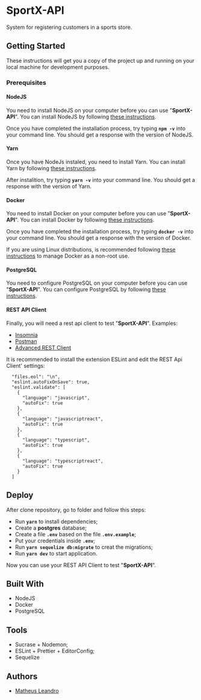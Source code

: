 # SportX-API

System for registering customers in a sports store.

## Getting Started

These instructions will get you a copy of the project up and running on your local machine for development purposes.

<h3>Prerequisites</h3>

<h4>NodeJS</h4>

You need to install NodeJS on your computer before you can use "**SportX-API**". You can install NodeJS by following <a href="https://nodejs.org/en/download/package-manager/">these instructions</a>.

Once you have completed the installation process, try typing **```npm -v```** into your command line. You should get a response with the version of NodeJS.

<h4>Yarn</h4>

Once you have NodeJs instaled, you need to install Yarn. You can install Yarn by following <a href="https://yarnpkg.com/en/docs/getting-started">these instructions</a>.

After instalition, try typing **```yarn -v```** into your command line. You should get a response with the version of Yarn.

<h4>Docker</h4>

You need to install Docker on your computer before you can use "**SportX-API**". You can install Docker by following <a href="https://www.docker.com/get-started">these instructions</a>.

Once you have completed the installation process, try typing **```docker -v```** into your command line. You should get a response with the version of Docker.

If you are using Linux distributions, is recommended following <a href="https://docs.docker.com/install/linux/linux-postinstall/">these instructions</a> to manage Docker as a non-root use.

<h4>PostgreSQL</h4>

You need to configure PostgreSQL on your computer before you can use "**SportX-API**". You can configure PostgreSQL by following <a href="https://hub.docker.com/_/postgres">these instructions</a>.

<h4>REST API Client</h4>

Finally, you will need a rest api client to test "**SportX-API**". Examples:

<ul>
  <li><a href="https://insomnia.rest/">Insomnia</a></li>
  <li><a href="https://www.getpostman.com/">Postman</a></li>
  <li><a href="https://install.advancedrestclient.com/install">Advanced REST Client</a></li>
</ul>

It is recommended to install the extension ESLint and edit the REST Api Client' settings:
```
  "files.eol": "\n",
  "eslint.autoFixOnSave": true,
  "eslint.validate": [
    {
      "language": "javascript",
      "autoFix": true
    },
    {
      "language": "javascriptreact",
      "autoFix": true
    },
    {
      "language": "typescript",
      "autoFix": true
    },
    {
      "language": "typescriptreact",
      "autoFix": true
    }
  ]
```

## Deploy

After clone repository, go to folder and follow this steps:

- Run **`yarn`** to install dependencies;
- Create a **postgres** database;
- Create a file **`.env`** based on the file **`.env.example`**;
- Put your credentials inside **`.env`**;
- Run **`yarn sequelize db:migrate`** to creat the migrations;
- Run **`yarn dev`** to start application.

Now you can use your REST API Client to test "**SportX-API**".

## Built With

<ul>
  <li>NodeJS</li>
  <li>Docker</li>
  <li>PostgreSQL</li>
</ul>

## Tools

<ul>
  <li>Sucrase + Nodemon;</li>
  <li>ESLint + Prettier + EditorConfig;</li>
  <li>Sequelize</li>
</ul>

## Authors

<ul>
  <li><a href="http://matheusleandro.com">Matheus Leandro</a></li>
</ul>
